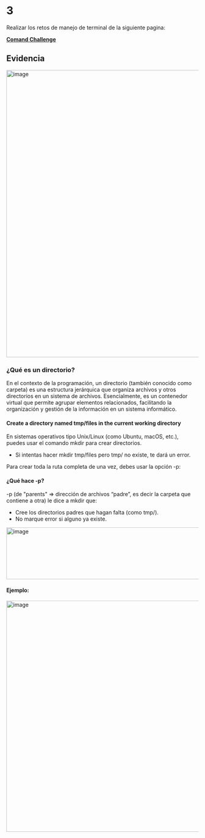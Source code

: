# 3

Realizar los retos de manejo de terminal de la siguiente pagina:

[**Comand Challenge**](https://cmdchallenge.com/)

## Evidencia

<img width="1508" height="753" alt="image" src="https://github.com/user-attachments/assets/2b9e76ac-0183-494f-84ef-c0c3e2259dbf" />


### ¿Qué es un directorio?

En el contexto de la programación, un directorio (también conocido como carpeta) es una estructura jerárquica que organiza archivos y otros directorios en un sistema de archivos. Esencialmente, es un contenedor virtual que permite agrupar elementos relacionados, facilitando la organización y gestión de la información en un sistema informático.

#### Create a directory named tmp/files in the current working directory

En sistemas operativos tipo Unix/Linux (como Ubuntu, macOS, etc.), puedes usar el comando mkdir para crear directorios.

- Si intentas hacer mkdir tmp/files pero tmp/ no existe, te dará un error.

Para crear toda la ruta completa de una vez, debes usar la opción -p:

#### ¿Qué hace -p?
-p (de "parents" => dirección de archivos “padre”, es decir la carpeta que contiene a otra) le dice a mkdir que:

- Cree los directorios padres que hagan falta (como tmp/).
- No marque error si alguno ya existe.
<img width="1397" height="136" alt="image" src="https://github.com/user-attachments/assets/4b87b8d4-9e7d-41d7-b1fa-a51dd0e32973" />

#### Ejemplo:
<img width="1416" height="606" alt="image" src="https://github.com/user-attachments/assets/8f93ac12-c16b-4de5-b860-cc04e2826499" />
